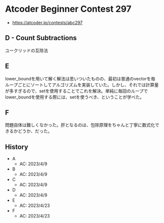 # Atcoder Beginner Contest 297

- <https://atcoder.jp/contests/abc297>

## D - Count Subtractions

ユークリッドの互除法

## E

lower_boundを用いて解く解法は思いついたものの、最初は普通のvectorを毎ループごとにソートしてアルゴリズムを実装していた。しかし、それでは計算量が多すぎるので、setを使用することでこれを解決。単純に毎回のループでlower_boundを使用する際には、setを使うべき、ということが学べた。

## F

問題自体は難しくなかった。肝となるのは、包除原理をちゃんと丁寧に数式化できるかどうか、だった。

## History

- A
  - AC: 2023/4/9
- B
  - AC: 2023/4/9
- C
  - AC: 2023/4/9
- D
  - AC: 2023/4/9
- E
  - AC: 2023/4/23
- F
  - AC: 2023/4/23
